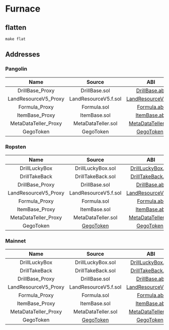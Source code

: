 # Furnace 

## flatten
```
make flat
```

## Addresses

### Pangolin

| Name    |      Source      |  ABI |  Address |
|:--------:|:----------------:|:------:|:-----------:|
| DrillBase_Proxy | DrillBase.sol |[DrillBase.abi](https://github.com/hujw77/furnance/tree/main/abi/DrillBase.abi) | [0x9F2a6eE94f71CdB922960E98aC2C346ed81a11d6] |
| LandResourceV5_Proxy | LandResourceV5.f.sol |[LandResourceV5.abi](https://github.com/hujw77/furnance/tree/main/abi/LandResourceV5.abi) | [0x10357233222A7A233C461922f673FAdb1eC50193] |
| Formula_Proxy | Formula.sol |[Formula.abi](https://github.com/hujw77/furnance/tree/main/abi/Formula.abi) | [0x9635D2d7E99f7284548cc64CCDe2A35AD940FDC3] |
| ItemBase_Proxy | ItemBase.sol |[ItemBase.abi](https://github.com/hujw77/furnance/tree/main/abi/ItemBase.abi) | [0x576e824ECD104c8296a3f37427967Dd9B7C9A8B8] |
| MetaDataTeller_Proxy | MetaDataTeller.sol |[MetaDataTeller.abi](https://github.com/hujw77/furnance/tree/main/abi/MetaDataTeller.abi) | [0xEAb3756d002F3494c5c4940080Cb8d3d717DB206] |
| GegoToken | GegoToken | [GegoToken](https://github.com/hujw77/furnance/tree/main/abi/GegoToken.abi)) | [0x5c5c9cd986a459194500642f69d10330870b8947] |

### Ropsten

| Name    |      Source      |  ABI |  Address |
|:--------:|:----------------:|:------:|:-----------:|
| DrillLuckyBox | DrillLuckyBox.sol | [DrillLuckyBox.abi](https://github.com/hujw77/furnance/tree/main/abi/DrillLuckyBox.abi) | [0xF72361096f11d7E4e45046d7a83726b1A9107D5E](https://ropsten.etherscan.io/address/0xF72361096f11d7E4e45046d7a83726b1A9107D5E) |
| DrillTakeBack | DrillTakeBack.sol |[DrillTakeBack.abi](https://github.com/hujw77/furnance/tree/main/abi/DrillTakeBack.abi) | [0xA10D0C6e04845A5e998d1936249A30563c553417](https://ropsten.etherscan.io/address/0xA10D0C6e04845A5e998d1936249A30563c553417) |
| DrillBase_Proxy | DrillBase.sol |[DrillBase.abi](https://github.com/hujw77/furnance/tree/main/abi/DrillBase.abi) | [0x765590F6003398588858911DfEecC622BA69cFFe](https://ropsten.etherscan.io/address/0x765590F6003398588858911DfEecC622BA69cFFe) |
| LandResourceV5_Proxy | LandResourceV5.f.sol |[LandResourceV5.abi](https://github.com/hujw77/furnance/tree/main/abi/LandResourceV5.abi) | [0xD22065369994568096FB841e024462F4d7F5f2f9](https://ropsten.etherscan.io/address/0xD22065369994568096FB841e024462F4d7F5f2f9) |
| Formula_Proxy | Formula.sol |[Formula.abi](https://github.com/hujw77/furnance/tree/main/abi/Formula.abi) | [0xb33F0F7cA1EAaabDe483D3A21f4721057F98a0A3](https://ropsten.etherscan.io/address/0xb33F0F7cA1EAaabDe483D3A21f4721057F98a0A3) |
| ItemBase_Proxy | ItemBase.sol |[ItemBase.abi](https://github.com/hujw77/furnance/tree/main/abi/ItemBase.abi) | [0x1e257d7AE1Cf0da031480C5fE75478eB2d638540](https://ropsten.etherscan.io/address/0x1e257d7AE1Cf0da031480C5fE75478eB2d638540) |
| MetaDataTeller_Proxy | MetaDataTeller.sol |[MetaDataTeller.abi](https://github.com/hujw77/furnance/tree/main/abi/MetaDataTeller.abi) | [0x9bf7c6c4AB4Eb617d769560627198D58A3e1605e](https://ropsten.etherscan.io/address/0x9bf7c6c4AB4Eb617d769560627198D58A3e1605e) |
| GegoToken | [GegoToken](https://etherscan.io/address/0x27b4bc90fbe56f02ef50f2e2f79d7813aa8941a7#code) | [GegoToken](https://github.com/hujw77/furnance/tree/main/abi/GegoToken.abi)) | [0x956b94bEbeCa5736236463b131095f8005661B1f](https://ropsten.etherscan.io/address/0x956b94bEbeCa5736236463b131095f8005661B1f) |

### Mainnet

| Name    |      Source      |  ABI |  Address |
|:--------:|:----------------:|:------:|:-----------:|
| DrillLuckyBox | DrillLuckyBox.sol | [DrillLuckyBox.abi](https://github.com/hujw77/furnance/tree/main/abi/DrillLuckyBox.abi) | [0xc7D7E731d6bf9182701096adCd5bba3bb0CF76fc](https://etherscan.io/address/0xc7D7E731d6bf9182701096adCd5bba3bb0CF76fc) |
| DrillTakeBack | DrillTakeBack.sol |[DrillTakeBack.abi](https://github.com/hujw77/furnance/tree/main/abi/DrillTakeBack.abi) | [0x8d7af9d2310016712b8f269df266f957cb12a27b](https://etherscan.io/address/0x8d7af9d2310016712b8f269df266f957cb12a27b) |
| DrillBase_Proxy | DrillBase.sol |[DrillBase.abi](https://github.com/hujw77/furnance/tree/main/abi/DrillBase.abi) | [0x5731a6ae4ae4dc582f2e692f1a2c963c6e01c585](https://etherscan.io/address/0x5731a6ae4ae4dc582f2e692f1a2c963c6e01c585) |
| LandResourceV5_Proxy | LandResourceV5.f.sol |[LandResourceV5.abi](https://github.com/hujw77/furnance/tree/main/abi/LandResourceV5.abi) | [0xa9203f3303126243C8D181006ab03B2474E3C084](https://etherscan.io/address/0xa9203f3303126243C8D181006ab03B2474E3C084) |
| Formula_Proxy | Formula.sol |[Formula.abi](https://github.com/hujw77/furnance/tree/main/abi/Formula.abi) | [0xbe0e1FfeCf8621191096F76d12439595234f8B38](https://etherscan.io/address/0xbe0e1FfeCf8621191096F76d12439595234f8B38) |
| ItemBase_Proxy | ItemBase.sol |[ItemBase.abi](https://github.com/hujw77/furnance/tree/main/abi/ItemBase.abi) | [0xfd9C2B86f71C1484Bc51F97Bd9E323cB2Cd475C9](https://ropsten.etherscan.io/address/0xfd9C2B86f71C1484Bc51F97Bd9E323cB2Cd475C9) |
| MetaDataTeller_Proxy | MetaDataTeller.sol |[MetaDataTeller.abi](https://github.com/hujw77/furnance/tree/main/abi/MetaDataTeller.abi) | [0x86c85A9bf5DEAfdeD40D9C70517883D95F50Df03](https://etherscan.io/address/0x86c85A9bf5DEAfdeD40D9C70517883D95F50Df03) |
| GegoToken | [GegoToken](https://etherscan.io/address/0x27b4bc90fbe56f02ef50f2e2f79d7813aa8941a7#code) | [GegoToken](https://github.com/hujw77/furnance/tree/main/abi/GegoToken.abi)) | [0x27b4bc90fbe56f02ef50f2e2f79d7813aa8941a7](https://etherscan.io/address/0x27b4bc90fbe56f02ef50f2e2f79d7813aa8941a7) |

